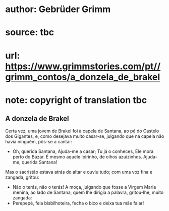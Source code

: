 # author: Gebrüder Grimm
# source: tbc
# url: https://www.grimmstories.com/pt//grimm_contos/a_donzela_de_brakel
# note: copyright of translation tbc

## A donzela de Brakel 

Certa vez, uma jovem de Brakel foi à capela de Santana, ao pé do Castelo
dos Gigantes, e, como desejava muito casar-se, julgando que na capela
não havia ninguém, pôs-se a cantar:

- Oh, querida Santana,
Ajuda-me a casar;
Tu já o conheces,
Ele mora perto do Bazar.
É mesmo aquele loirinho,
de olhos azuizinhos.
Ajuda-me, querida Santana!

Mas o sacristão estava atrás do altar e ouviu tudo; com uma voz fina e
zangada, gritou:
- Não o terás, não o terás!
A moça, julgando que fosse a Virgem Maria menina, ao lado de Santana,
quem lhe dirigia a palavra, gritou-lhe, muito zangada:
- Perepepé, feia bisbilhoteira, fecha o bico e deixa tua mãe falar!

